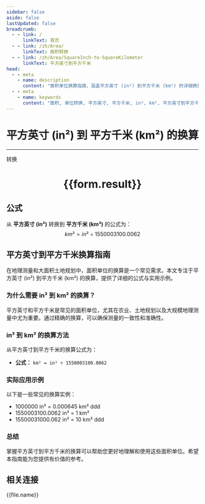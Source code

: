 ```yaml
---
sidebar: false
aside: false
lastUpdated: false
breadcrumb:
  - - link: /
      linkText: 首页
  - - link: /zh/Area/
      linkText: 面积转换
  - - link: /zh/Area/SquareInch-to-SquareKilometer
      linkText: 平方英寸到平方千米
head:
  - - meta
    - name: description
      content: "面积单位换算指南，涵盖平方英寸 (in²) 到平方千米 (km²) 的详细换算公式与说明。"
  - - meta
    - name: keywords
      content: "面积, 单位转换, 平方英寸, 平方千米, in², km², 平方英寸到平方千米, 面积转换指南"
---
```

# 平方英寸 (in²) 到 平方千米 (km²) 的换算
---
<script setup>
import { onMounted, reactive, inject, ref } from 'vue'
import { NButton, NForm, NFormItem, NInput, NInputNumber, NSelect, NCard, useMessage,NGrid ,NGi } from 'naive-ui'
import { defineClientComponent } from 'vitepress'
import { Area } from '../../files';

const convert = inject('convert')

const form = reactive({
  number: null,
  result: '',
})

const convertHandler = () => {
  if (form.number !== null && !isNaN(form.number)) {
    const convertedValue = parseFloat(form.number) / 1550003100.0062
    form.result = `${form.number}in² = ${convertedValue.toFixed(6)}km²`
  } else {
    form.result = '请输入有效的数值。'
  }
}
</script>

<n-form size="large" :model="form">
  <n-form-item label="平方英寸 (in²)">
    <n-input-number v-model:value="form.number" placeholder="输入平方英寸" style="width: 100%" />
  </n-form-item>
  <n-form-item>
    <n-button type="primary" @click="convertHandler" block>转换</n-button>
  </n-form-item>
</n-form>

<n-card  embedded :bordered="false" hoverable>
  <div  style="text-align:center">
    <h1>{{form.result}}</h1>
  </div>
</n-card>

## 公式

从 **平方英寸 (in²)** 转换到 **平方千米 (km²)** 的公式为：
$$ km² = in² \div 1550003100.0062 $$

## 平方英寸到平方千米换算指南

在地理测量和大面积土地规划中，面积单位的换算是一个常见需求。本文专注于平方英寸 (in²) 到平方千米 (km²) 的换算，提供了详细的公式与实用示例。

### 为什么需要 in² 到 km² 的换算？

平方英寸和平方千米是常见的面积单位，尤其在农业、土地规划以及大规模地理测量中尤为重要。通过精确的换算，可以确保测量的一致性和准确性。

### in² 到 km² 的换算方法

从平方英寸到平方千米的换算公式为：

- **公式：** `km² = in² ÷ 1550003100.0062`

### 实际应用示例

以下是一些常见的换算实例：

- 1000000 in² = 0.000645 km²
ddd
- 1550003100.0062 in² = 1 km²
- 15500031000.062 in² = 10 km²
ddd

### 总结

掌握平方英寸到平方千米的换算可以帮助您更好地理解和使用这些面积单位。希望本指南能为您提供有价值的参考。

## 相关连接
<n-grid x-gap="12" :cols="3">
  <n-gi v-for="(file, index) in Area" :key="index">
    <n-button
      text
      tag="a"
      :href="file.path"
      type="primary"
    >
      {{file.name}}
    </n-button>
  </n-gi>
</n-grid>